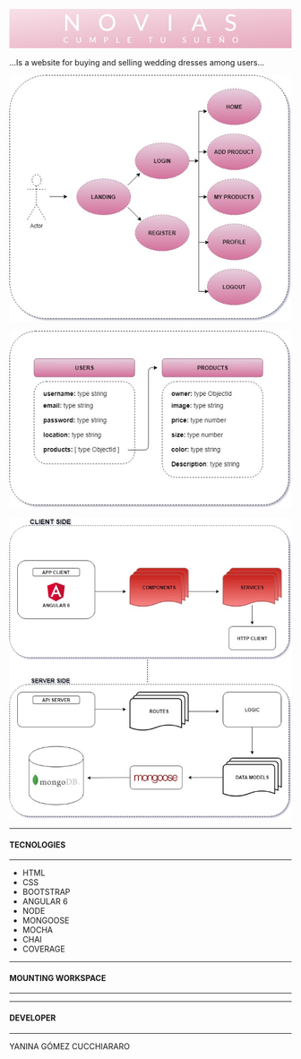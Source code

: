 <span style="display:block;text-align:center">![Texto alternativo](pictures/titulo.jpg) </span>

<div class=text-justify>...Is a website for buying and selling wedding dresses among users...</div>

<span style="display:block;text-align:center">![Texto alternativo](pictures/diagramaflujoweb.jpg) </span>

<span style="display:block;text-align:center">![Texto alternativo](pictures/esquemas-mongoose.jpg) </span>

<span style="display:block;text-align:center">![Texto alternativo](pictures/diagram.jpg) </span>

---
#### TECNOLOGIES #### 
---

- HTML
- CSS
- BOOTSTRAP
- ANGULAR 6
- NODE
- MONGOOSE
- MOCHA
- CHAI
- COVERAGE


---
#### MOUNTING WORKSPACE ####
---




---
#### DEVELOPER #### 
---
<p> YANINA GÓMEZ CUCCHIARARO </p>





